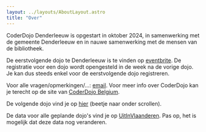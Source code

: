 ```yaml
---
layout: ../layouts/AboutLayout.astro
title: "Over"
---
```


CoderDojo Denderleeuw is opgestart in oktober 2024, in samenwerking met de gemeente Denderleeuw en in nauwe samenwerking met de mensen van de bibliotheek.

De eerstvolgende dojo te Denderleeuw is te vinden op [eventbrite](https://www.eventbrite.com/d/belgium--aalst/coderdojo-denderleeuw). De registratie voor een dojo wordt opengesteld in de week na de vorige dojo. Je kan dus steeds enkel voor de eerstvolgende dojo registreren.

Voor alle vragen/opmerkingen/...: [email](mailto:denderleeuw@coderdojobelgium.be).
Voor meer info over CoderDojo kan je terecht op de site van [CoderDojo Belgium](https://coderdojobelgium.be).

De volgende dojo vind je op [hier](https://coderdojobelgium.be/nl/dojos?city=denderleeuw) (beetje naar onder scrollen).

De data voor alle geplande dojo's vind je op [UitInVlaanderen](https://www.uitinvlaanderen.be/agenda?searchTerm=coderdojo+denderleeuw). Pas op, het is mogelijk dat deze data nog veranderen.
